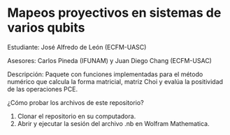# Mapeos proyectivos en sistemas de varios qubits

Estudiante: José Alfredo de León (ECFM-UASC)

Asesores: Carlos Pineda (IFUNAM) y Juan Diego Chang (ECFM-USAC)

Descripción:
Paquete con funciones implementadas para el método numérico que calcula la 
forma matricial, matriz Choi y evalúa la positividad de las operaciones PCE.

¿Cómo probar los archivos de este repositorio? 
1. Clonar el repositorio en su computadora. 
2. Abrir y ejecutar la sesión del archivo .nb en Wolfram Mathematica.
